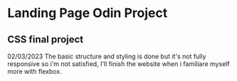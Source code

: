 # Landing Page Odin Project
## CSS final project
02/03/2023
The basic structure and styling is done but it's not fully responsive so i'm not satisfied, I'll finish the website when i familiare myself more with flexbox.
